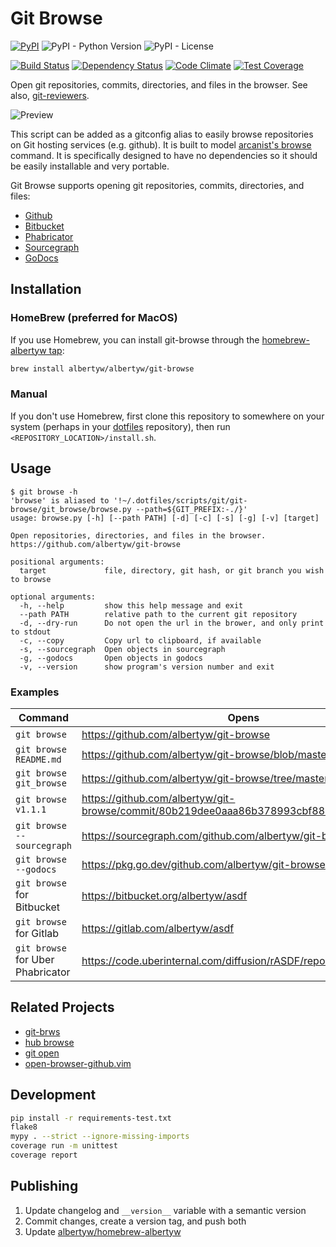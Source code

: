 Git Browse
==========

[![PyPI](https://img.shields.io/pypi/v/git-browse)](https://pypi.org/project/git-browse/)
![PyPI - Python Version](https://img.shields.io/pypi/pyversions/git-browse)
![PyPI - License](https://img.shields.io/pypi/l/git-browse)

[![Build Status](https://drone.albertyw.com/api/badges/albertyw/git-browse/status.svg)](https://drone.albertyw.com/albertyw/git-browse)
[![Dependency Status](https://pyup.io/repos/github/albertyw/git-browse/shield.svg)](https://pyup.io/repos/github/albertyw/git-browse/)
[![Code Climate](https://codeclimate.com/github/albertyw/git-browse/badges/gpa.svg)](https://codeclimate.com/github/albertyw/git-browse)
[![Test Coverage](https://codeclimate.com/github/albertyw/git-browse/badges/coverage.svg)](https://codeclimate.com/github/albertyw/git-browse/coverage)


Open git repositories, commits, directories, and files in the browser. See also,
[git-reviewers](https://github.com/albertyw/git-reviewer).

![Preview](https://user-images.githubusercontent.com/3151040/28054498-e7cb0746-65c9-11e7-882e-dbf612f5b075.gif)

This script can be added as a gitconfig alias to easily browse
repositories on Git hosting services (e.g. github). It is built to model
[arcanist's browse](https://github.com/phacility/arcanist/blob/master/src/workflow/ArcanistBrowseWorkflow.php)
command. It is specifically designed to have no
dependencies so it should be easily installable and very portable.

Git Browse supports opening git repositories, commits, directories, and files:

 - [Github](https://github.com/)
 - [Bitbucket](https://bitbucket.org/)
 - [Phabricator](https://www.phacility.com/phabricator/)
 - [Sourcegraph](https://about.sourcegraph.com/)
 - [GoDocs](https://pkg.go.dev/)

Installation
------------

### HomeBrew (preferred for MacOS)

If you use Homebrew, you can install git-browse through the
[homebrew-albertyw tap](https://github.com/albertyw/homebrew-albertyw>):

```bash
brew install albertyw/albertyw/git-browse
```

### Manual

If you don't use Homebrew, first clone this repository to somewhere on
your system (perhaps in your [dotfiles](https://github.com/albertyw/dotfiles) repository), then run
`<REPOSITORY_LOCATION>/install.sh`.

Usage
-----

```
$ git browse -h
'browse' is aliased to '!~/.dotfiles/scripts/git/git-browse/git_browse/browse.py --path=${GIT_PREFIX:-./}'
usage: browse.py [-h] [--path PATH] [-d] [-c] [-s] [-g] [-v] [target]

Open repositories, directories, and files in the browser. https://github.com/albertyw/git-browse

positional arguments:
  target             file, directory, git hash, or git branch you wish to browse

optional arguments:
  -h, --help         show this help message and exit
  --path PATH        relative path to the current git repository
  -d, --dry-run      Do not open the url in the brower, and only print to stdout
  -c, --copy         Copy url to clipboard, if available
  -s, --sourcegraph  Open objects in sourcegraph
  -g, --godocs       Open objects in godocs
  -v, --version      show program's version number and exit
```

### Examples

| Command                           | Opens                                                                                    |
|-----------------------------------|------------------------------------------------------------------------------------------|
| `git browse`                      | <https://github.com/albertyw/git-browse>                                                 |
| `git browse README.md`            | <https://github.com/albertyw/git-browse/blob/master/README.md>                           |
| `git browse git_browse`           | <https://github.com/albertyw/git-browse/tree/master/git_browse/>                         |
| `git browse v1.1.1`               | <https://github.com/albertyw/git-browse/commit/80b219dee0aaa86b378993cbf88511126b813c5f> |
| `git browse --sourcegraph`        | <https://sourcegraph.com/github.com/albertyw/git-browse>
| `git browse --godocs`             | <https://pkg.go.dev/github.com/albertyw/git-browse>
| `git browse` for Bitbucket        | <https://bitbucket.org/albertyw/asdf>
| `git browse` for Gitlab           | <https://gitlab.com/albertyw/asdf>
| `git browse` for Uber Phabricator | <https://code.uberinternal.com/diffusion/rASDF/repository/master/>

Related Projects
----------------

- [git-brws](https://github.com/rhysd/git-brws)
- [hub browse](https://hub.github.com/)
- [git open](https://github.com/paulirish/git-open)
- [open-browser-github.vim](https://github.com/tyru/open-browser-github.vim)

Development
-----------

```bash
pip install -r requirements-test.txt
flake8
mypy . --strict --ignore-missing-imports
coverage run -m unittest
coverage report
```

Publishing
----------

1.  Update changelog and `__version__` variable with a semantic version
2.  Commit changes, create a version tag, and push both
3.  Update [albertyw/homebrew-albertyw](https://github.com/albertyw/homebrew-albertyw)

